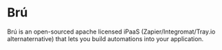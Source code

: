 # Brú
Brú is an open-sourced apache licensed iPaaS (Zapier/Integromat/Tray.io alternaternative) that lets you build automations into your application. 
